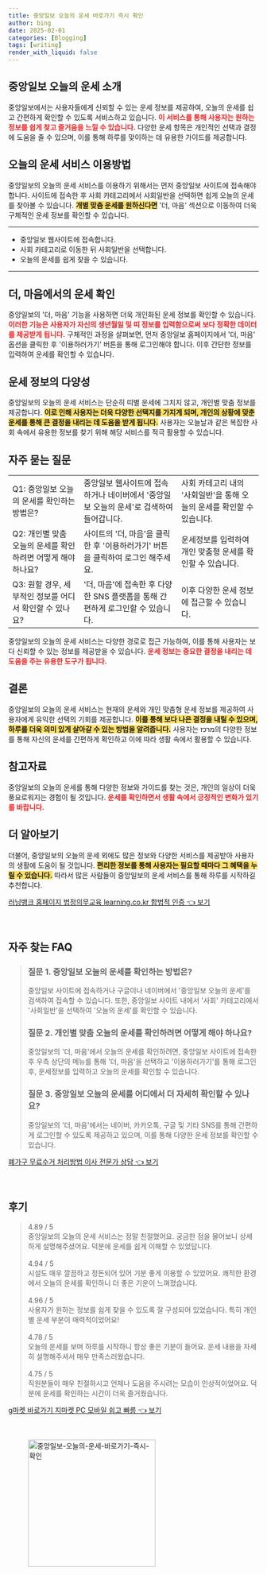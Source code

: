 ```yaml
---
title: 중앙일보 오늘의 운세 바로가기 즉시 확인
author: bing
date: 2025-02-01
categories: [Blogging]
tags: [writing]
render_with_liquid: false
---
```



<h2 id='중앙일보 오늘의 운세 소개'>중앙일보 오늘의 운세 소개</h2>

<p>중앙일보에서는 사용자들에게 신뢰할 수 있는 운세 정보를 제공하여, 오늘의 운세를 쉽고 간편하게 확인할 수 있도록 서비스하고 있습니다. <b><span style="color: #ee2323;">이 서비스를 통해 사용자는 원하는 정보를 쉽게 찾고 즐거움을 느낄 수 있습니다.</span></b> 다양한 운세 항목은 개인적인 선택과 결정에 도움을 줄 수 있으며, 이를 통해 하루를 맞이하는 데 유용한 가이드를 제공합니다.</p>

<h2 id='오늘의 운세 서비스 이용방법'>오늘의 운세 서비스 이용방법</h2>

<p>중앙일보의 오늘의 운세 서비스를 이용하기 위해서는 먼저 중앙일보 사이트에 접속해야 합니다. 사이트에 접속한 후 사회 카테고리에서 사회일반을 선택하면 쉽게 오늘의 운세를 찾아볼 수 있습니다. <b><span style="background-color: #ffe066;">개별 맞춤 운세를 원하신다면</span></b> '더, 마음' 섹션으로 이동하여 더욱 구체적인 운세 정보를 확인할 수 있습니다.</p>

<hr />

<ul>
    <li>중앙일보 웹사이트에 접속합니다.</li>
    <li>사회 카테고리로 이동한 뒤 사회일반을 선택합니다.</li>
    <li>오늘의 운세를 쉽게 찾을 수 있습니다.</li>
</ul>

<hr />

<h2 id='더, 마음에서의 운세 확인'>더, 마음에서의 운세 확인</h2>

<p>중앙일보의 '더, 마음' 기능을 사용하면 더욱 개인화된 운세 정보를 확인할 수 있습니다. <b><span style="color: #ee2323;">이러한 기능은 사용자가 자신의 생년월일 및 띠 정보를 입력함으로써 보다 정확한 데이터를 제공받게 됩니다.</span></b> 구체적인 과정을 살펴보면, 먼저 중앙일보 홈페이지에서 '더, 마음' 옵션을 클릭한 후 '이용하러가기' 버튼을 통해 로그인해야 합니다. 이후 간단한 정보를 입력하여 운세를 확인할 수 있습니다.</p>

<h2 id='운세 정보의 다양성'>운세 정보의 다양성</h2>

<p>중앙일보의 오늘의 운세 서비스는 단순히 띠별 운세에 그치지 않고, 개인별 맞춤 정보를 제공합니다. <b><span style="background-color: #ffe066;">이로 인해 사용자는 더욱 다양한 선택지를 가지게 되며, 개인의 상황에 맞춘 운세를 통해 큰 결정을 내리는 데 도움을 받게 됩니다.</span></b> 사용자는 오늘날과 같은 복잡한 사회 속에서 유용한 정보를 찾기 위해 해당 서비스를 적극 활용할 수 있습니다.</p>

<h2 id='자주 묻는 질문'>자주 묻는 질문</h2>

<table>
    <tr>
        <td>Q1: 중앙일보 오늘의 운세를 확인하는 방법은?</td>
        <td>중앙일보 웹사이트에 접속하거나 네이버에서 '중앙일보 오늘의 운세'로 검색하여 들어갑니다.</td>
        <td>사회 카테고리 내의 '사회일반'을 통해 오늘의 운세를 확인할 수 있습니다.</td>
    </tr>
    <tr>
        <td>Q2: 개인별 맞춤 오늘의 운세를 확인하려면 어떻게 해야 하나요?</td>
        <td>사이트의 '더, 마음'을 클릭한 후 '이용하러가기' 버튼을 클릭하여 로그인 해주세요.</td>
        <td>운세정보를 입력하여 개인 맞춤형 운세를 확인할 수 있습니다.</td>
    </tr>
    <tr>
        <td>Q3: 원할 경우, 세부적인 정보를 어디서 확인할 수 있나요?</td>
        <td>'더, 마음'에 접속한 후 다양한 SNS 플랫폼을 통해 간편하게 로그인할 수 있습니다.</td>
        <td>이후 다양한 운세 정보에 접근할 수 있습니다.</td>
    </tr>
</table>

<p>중앙일보의 오늘의 운세 서비스는 다양한 경로로 접근 가능하여, 이를 통해 사용자는 보다 신뢰할 수 있는 정보를 제공받을 수 있습니다. <b><span style="color: #ee2323;">운세 정보는 중요한 결정을 내리는 데 도움을 주는 유용한 도구가 됩니다.</span></b></p>

<h2 id='결론'>결론</h2>

<p>중앙일보의 오늘의 운세 서비스는 현재의 운세와 개인 맞춤형 운세 정보를 제공하여 사용자에게 유익한 선택의 기회를 제공합니다. <b><span style="background-color: #ffe066;">이를 통해 보다 나은 결정을 내릴 수 있으며, 하루를 더욱 의미 있게 살아갈 수 있는 방법을 알려줍니다.</span></b> 사용자는 מרכז의 다양한 정보를 통해 자신의 운세를 간편하게 확인하고 이에 따라 생활 속에서 활용할 수 있습니다.</p>

<h2 id='참고자료'>참고자료</h2>

<p>중앙일보의 오늘의 운세를 통해 다양한 정보와 가이드를 찾는 것은, 개인의 일상이 더욱 풍요로워지는 경험이 될 것입니다. <b><span style="color: #ee2323;">운세를 확인하면서 생활 속에서 긍정적인 변화가 있기를 바랍니다.</span></b></p>

<h2 id='더 알아보기'>더 알아보기</h2>

<p>더불어, 중앙일보의 오늘의 운세 외에도 많은 정보와 다양한 서비스를 제공받아 사용자의 생활에 도움이 될 것입니다. <b><span style="background-color: #ffe066;">편리한 정보를 통해 사용자는 필요할 때마다 그 혜택을 누릴 수 있습니다.</span></b> 따라서 많은 사람들이 중앙일보의 운세 서비스를 통해 하루를 시작하길 추천합니다.</p>


<p><a class="click-button" title="러닝뱅크 홈페이지 법정의무교육 learning.co.kr 합법적 인증" href="https://greenforu.github.io/posts/%EB%9F%AC%EB%8B%9D%EB%B1%85%ED%81%AC-%ED%99%88%ED%8E%98%EC%9D%B4%EC%A7%80-%EB%B2%95%EC%A0%95%EC%9D%98%EB%AC%B4%EA%B5%90%EC%9C%A1-learning.co.kr-%ED%95%A9%EB%B2%95%EC%A0%81-%EC%9D%B8%EC%A6%9D/" rel="dofollow">러닝뱅크 홈페이지 법정의무교육 learning.co.kr 합법적 인증 👈 보기</a></p><br>
<h2 id='자주_찾는_FAQ'>자주 찾는 FAQ</h2>
<div itemscope="" itemtype="https://schema.org/FAQPage"> 
<blockquote> 
<div itemscope="" itemprop="mainEntity" itemtype="https://schema.org/Question"> 
<h3 itemprop="name">질문 1. 중앙일보 오늘의 운세를 확인하는 방법은?</h3> 
<div itemscope="" itemprop="acceptedAnswer" itemtype="https://schema.org/Answer"> 
<span itemprop="text"> 
<p>중앙일보 사이트에 접속하거나 구글이나 네이버에서 '중앙일보 오늘의 운세'를 검색하여 접속할 수 있습니다. 또한, 중앙일보 사이트 내에서 '사회' 카테고리에서 '사회일반'을 선택하여 '오늘의 운세'를 확인할 수 있습니다.</p> 
</span> 
</div> 
</div> 

<div itemscope="" itemprop="mainEntity" itemtype="https://schema.org/Question"> 
<h3 itemprop="name">질문 2. 개인별 맞춤 오늘의 운세를 확인하려면 어떻게 해야 하나요?</h3> 
<div itemscope="" itemprop="acceptedAnswer" itemtype="https://schema.org/Answer"> 
<span itemprop="text"> 
<p>중앙일보의 '더, 마음'에서 오늘의 운세를 확인하려면, 중앙일보 사이트에 접속한 후 우측 상단의 메뉴를 통해 '더, 마음'을 선택하고 '이용하러가기'를 통해 로그인 후, 운세정보를 입력하고 오늘의 운세를 확인할 수 있습니다.</p> 
</span> 
</div> 
</div> 

<div itemscope="" itemprop="mainEntity" itemtype="https://schema.org/Question"> 
<h3 itemprop="name">질문 3. 중앙일보 오늘의 운세를 어디에서 더 자세히 확인할 수 있나요?</h3> 
<div itemscope="" itemprop="acceptedAnswer" itemtype="https://schema.org/Answer"> 
<span itemprop="text"> 
<p>중앙일보의 '더, 마음'에서는 네이버, 카카오톡, 구글 및 기타 SNS를 통해 간편하게 로그인할 수 있도록 제공하고 있으며, 이를 통해 다양한 운세 정보를 확인할 수 있습니다.</p> 
</span> 
</div> 
</div> 
</blockquote> 
</div>
<p><a class="click-button" title="폐가구 무료수거 처리방법 이사 전문가 상담" href="https://greenforu.github.io/posts/%ED%8F%90%EA%B0%80%EA%B5%AC-%EB%AC%B4%EB%A3%8C%EC%88%98%EA%B1%B0-%EC%B2%98%EB%A6%AC%EB%B0%A9%EB%B2%95-%EC%9D%B4%EC%82%AC-%EC%A0%84%EB%AC%B8%EA%B0%80-%EC%83%81%EB%8B%B4/" rel="dofollow">폐가구 무료수거 처리방법 이사 전문가 상담 👈 보기</a></p><br>
<h2 id='후기'>후기</h2>
<div itemscope itemtype="https://schema.org/Product">
  <blockquote>
  <div itemprop="review" itemscope itemtype="https://schema.org/Review">
      <div itemprop="reviewRating" itemscope itemtype="https://schema.org/Rating"> <span itemprop="ratingValue">4.89</span> / <span itemprop="bestRating">5</span> </div>
      <span itemprop="reviewBody">중앙일보의 오늘의 운세 서비스는 정말 친절했어요. 궁금한 점을 물어보니 상세하게 설명해주셨어요. 덕분에 운세를 쉽게 이해할 수 있었답니다.</span>
  </div>
  <br>
  <div itemprop="review" itemscope itemtype="https://schema.org/Review">
      <div itemprop="reviewRating" itemscope itemtype="https://schema.org/Rating"> <span itemprop="ratingValue">4.94</span> / <span itemprop="bestRating">5</span> </div>
      <span itemprop="reviewBody">시설도 매우 깔끔하고 정돈되어 있어 기분 좋게 이용할 수 있었어요. 쾌적한 환경에서 오늘의 운세를 확인하니 더 좋은 기운이 느껴졌습니다.</span>
  </div>
  <br>
  <div itemprop="review" itemscope itemtype="https://schema.org/Review">
      <div itemprop="reviewRating" itemscope itemtype="https://schema.org/Rating"> <span itemprop="ratingValue">4.96</span> / <span itemprop="bestRating">5</span> </div>
      <span itemprop="reviewBody">사용자가 원하는 정보를 쉽게 찾을 수 있도록 잘 구성되어 있었습니다. 특히 개인별 운세 부분이 매력적이었어요!</span>
  </div>
  <br>
  <div itemprop="review" itemscope itemtype="https://schema.org/Review">
      <div itemprop="reviewRating" itemscope itemtype="https://schema.org/Rating"> <span itemprop="ratingValue">4.78</span> / <span itemprop="bestRating">5</span> </div>
      <span itemprop="reviewBody">오늘의 운세를 보며 하루를 시작하니 항상 좋은 기분이 들어요. 운세 내용을 자세히 설명해주셔서 매우 만족스러웠습니다.</span>
  </div>
  <br>
  <div itemprop="review" itemscope itemtype="https://schema.org/Review">
      <div itemprop="reviewRating" itemscope itemtype="https://schema.org/Rating"> <span itemprop="ratingValue">4.75</span> / <span itemprop="bestRating">5</span> </div>
      <span itemprop="reviewBody">직원분들이 매우 친절하시고 언제나 도움을 주시려는 모습이 인상적이었어요. 덕분에 운세를 확인하는 시간이 더욱 즐거웠습니다.</span>
  </div>
  </blockquote>
</div>
<p><a class="click-button" title="g마켓 바로가기 지마켓 PC 모바일 쉽고 빠름" href="https://greenforu.github.io/posts/g%EB%A7%88%EC%BC%93-%EB%B0%94%EB%A1%9C%EA%B0%80%EA%B8%B0-%EC%A7%80%EB%A7%88%EC%BC%93-PC-%EB%AA%A8%EB%B0%94%EC%9D%BC-%EC%89%BD%EA%B3%A0-%EB%B9%A0%EB%A6%84/" rel="dofollow">g마켓 바로가기 지마켓 PC 모바일 쉽고 빠름 👈 보기</a></p><br>
<figure class="image"><img src="https://greenforu.github.io/assets/img/thumbnail/중앙일보-오늘의-운세-바로가기-즉시-확인.webp" alt="중앙일보-오늘의-운세-바로가기-즉시-확인" width="256" height="256"></figure>